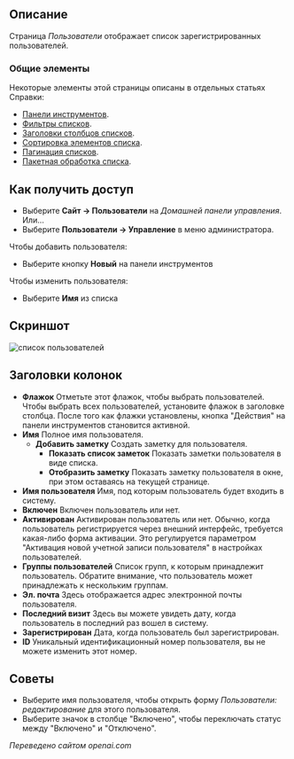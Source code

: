 <!-- Filename: Help4.x:Users / Display title: Пользователи -->

## Описание

Страница *Пользователи* отображает список зарегистрированных пользователей.

### Общие элементы

Некоторые элементы этой страницы описаны в отдельных статьях Справки:

* [Панели инструментов](jdocmanual?article=help/common-elements/toolbars).
* [Фильтры списков](jdocmanual?article=help/common-elements/list-filters).
* [Заголовки столбцов списков](jdocmanual?article=help/common-elements/list-column-headers).
* [Сортировка элементов списка](jdocmanual?article=help/common-elements/list-ordering).
* [Пагинация списков](jdocmanual?article=help/common-elements/list-pagination).
* [Пакетная обработка списка](jdocmanual?article=help/common-elements/list-batch-process).

## Как получить доступ

* Выберите **Сайт → Пользователи** на *Домашней панели управления*. Или...
* Выберите **Пользователи → Управление** в меню администратора.

Чтобы добавить пользователя:

- Выберите кнопку **Новый** на панели инструментов

Чтобы изменить пользователя:

- Выберите **Имя** из списка

## Скриншот

![список пользователей](../../../ru/images/users/users-list.png)

## Заголовки колонок

- **Флажок** Отметьте этот флажок, чтобы выбрать пользователей. Чтобы выбрать всех пользователей, установите флажок в заголовке столбца. После того как флажки установлены, кнопка "Действия" на панели инструментов становится активной.
- **Имя** Полное имя пользователя.
  - **Добавить заметку** Создать заметку для пользователя.
    - **Показать список заметок** Показать заметки пользователя в виде списка.
    - **Отобразить заметку** Показать заметку пользователя в окне, при этом оставаясь на текущей странице.
- **Имя пользователя** Имя, под которым пользователь будет входить в систему.
- **Включен** Включен пользователь или нет.
- **Активирован** Активирован пользователь или нет. Обычно, когда пользователь регистрируется через внешний интерфейс, требуется какая-либо форма активации. Это регулируется параметром "Активация новой учетной записи пользователя" в настройках пользователей.
- **Группы пользователей** Список групп, к которым принадлежит пользователь. Обратите внимание, что пользователь может принадлежать к нескольким группам.
- **Эл. почта** Здесь отображается адрес электронной почты пользователя.
- **Последний визит** Здесь вы можете увидеть дату, когда пользователь в последний раз вошел в систему.
- **Зарегистрирован** Дата, когда пользователь был зарегистрирован.
- **ID** Уникальный идентификационный номер пользователя, вы не можете изменить этот номер.

## Советы

- Выберите имя пользователя, чтобы открыть форму *Пользователи: редактирование* для этого пользователя.
- Выберите значок в столбце "Включено", чтобы переключать статус между "Включено" и "Отключено".

*Переведено сайтом openai.com*


